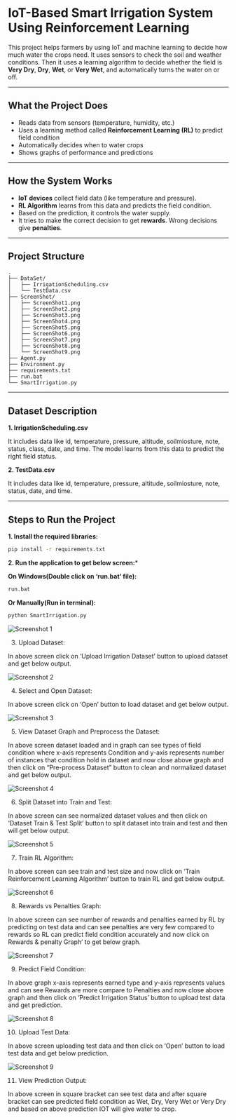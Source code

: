 # IoT-Based Smart Irrigation System Using Reinforcement Learning

This project helps farmers by using IoT and machine learning to decide how much water the crops need. It uses sensors to check the soil and weather conditions. Then it uses a learning algorithm to decide whether the field is **Very Dry**, **Dry**, **Wet**, or **Very Wet**, and automatically turns the water on or off.

---

## What the Project Does

- Reads data from sensors (temperature, humidity, etc.)
- Uses a learning method called **Reinforcement Learning (RL)** to predict field condition
- Automatically decides when to water crops
- Shows graphs of performance and predictions

---

## How the System Works

- **IoT devices** collect field data (like temperature and pressure).
- **RL Algorithm** learns from this data and predicts the field condition.
- Based on the prediction, it controls the water supply.
- It tries to make the correct decision to get **rewards**. Wrong decisions give **penalties**.

---

## Project Structure

```plaintext
.
├── DataSet/
│   ├── IrrigationScheduling.csv
│   └── TestData.csv
├── ScreenShot/
│   ├── ScreenShot1.png
│   ├── ScreenShot2.png
│   ├── ScreenShot3.png
│   ├── ScreenShot4.png
│   ├── ScreenShot5.png
│   ├── ScreenShot6.png
│   ├── ScreenShot7.png
│   ├── ScreenShot8.png
│   └── ScreenShot9.png
├── Agent.py
├── Environment.py
├── requirements.txt
├── run.bat
└── SmartIrrigation.py
```

---

## Dataset Description

**1. IrrigationScheduling.csv**

It includes data like id, temperature, pressure, altitude, soilmiosture, note, status, class, date, and time. The model learns from this data to predict the right field status.

**2. TestData.csv**

It includes data like id, temperature, pressure, altitude, soilmiosture, note, status, date, and time.

---

## Steps to Run the Project

**1. Install the required libraries:**

   ```bash
   pip install -r requirements.txt
  ```

**2. Run the application to get below screen:***

   **On Windows(Double click on ‘run.bat’ file):**

   ```bash
   run.bat
   ```

   **Or Manually(Run in terminal):**

   ```bash
   python SmartIrrigation.py
   ```

![Screenshot 1](ScreenShot/ScreenShot1.png)

3. Upload Dataset:

In above screen click on ‘Upload Irrigation Dataset’ button to upload dataset and get below output.

![Screenshot 2](ScreenShot/ScreenShot2.png)

4. Select and Open Dataset:

In above screen click on ‘Open’ button to load dataset and get below output.

![Screenshot 3](ScreenShot/ScreenShot3.png)

5. View Dataset Graph and Preprocess the Dataset:

In above screen dataset loaded and in graph can see types of field condition where x-axis represents Condition and y-axis represents number of instances that condition hold in dataset and now close above graph and then click on “Pre-process Dataset” button to clean and normalized dataset and get below output.

![Screenshot 4](ScreenShot/ScreenShot4.png)

6. Split Dataset into Train and Test:

In above screen can see normalized dataset values and then click on ‘Dataset Train & Test Split’ button to split dataset into train and test and then will get below output.

![Screenshot 5](ScreenShot/ScreenShot5.png)

7. Train RL Algorithm:

In above screen can see train and test size and now click on ‘Train Reinforcement Learning Algorithm’ button to train RL and get below output.

![Screenshot 6](ScreenShot/ScreenShot6.png)

8. Rewards vs Penalties Graph:

In above screen can see number of rewards and penalties earned by RL by predicting on test data and can see penalties are very few compared to rewards so RL can predict field condition accurately and now click on Rewards & penalty Graph’ to get below graph.

![Screenshot 7](ScreenShot/ScreenShot7.png)

9. Predict Field Condition:

In above graph x-axis represents earned type and y-axis represents values and can see Rewards are more compare to Penalties and now close above graph and then click on ‘Predict Irrigation Status’ button to upload test data and get prediction.

![Screenshot 8](ScreenShot/ScreenShot8.png)

10. Upload Test Data:

In above screen uploading test data and then click on ‘Open’ button to load test data and get below prediction.

![Screenshot 9](ScreenShot/ScreenShot9.png)

11. View Prediction Output:

In above screen in square bracket can see test data and after square bracket can see predicted field condition as Wet, Dry, Very Wet or Very Dry and based on above prediction IOT will give water to crop.
